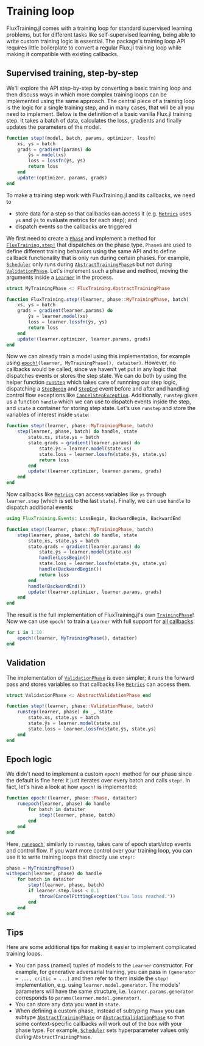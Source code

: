 # Training loop

FluxTraining.jl comes with a training loop for standard supervised learning problems, but for different tasks like self-supervised learning, being able to write custom training logic is essential. The package's training loop API requires little boilerplate to convert a regular Flux.jl training loop while making it compatible with existing callbacks.

## Supervised training, step-by-step

We'll explore the API step-by-step by converting a basic training loop and then discuss ways in which more complex training loops can be implemented using the same approach. The central piece of a training loop is the logic for a single training step, and in many cases, that will be all you need to implement. Below is the definition of a basic vanilla Flux.jl training step. It takes a batch of data, calculates the loss, gradients and finally updates the parameters of the model.

```julia
function step!(model, batch, params, optimizer, lossfn)
    xs, ys = batch
    grads = gradient(params) do
        ŷs = model(xs)
        loss = lossfn(ŷs, ys)
        return loss
    end
    update!(optimizer, params, grads)
end
```

To make a training step work with FluxTraining.jl and its callbacks, we need to

- store data for a step so that callbacks can access it (e.g. [`Metrics`](#) uses `ys` and `ŷs` to evaluate metrics for each step); and
- dispatch events so the callbacks are triggered

We first need to create a [`Phase`](#) and implement a method for [`FluxTraining.step!`](#) that dispatches on the phase type. `Phase`s are used to define different training behaviors using the same API and to define callback functionality that is only run during certain phases. For example, [`Scheduler`](#) only runs during [`AbstractTrainingPhase`](#)s but not during [`ValidationPhase`](#). Let's implement such a phase and method, moving the arguments inside a [`Learner`](#) in the process.

```julia
struct MyTrainingPhase <: FluxTraining.AbstractTrainingPhase

function FluxTraining.step!(learner, phase::MyTrainingPhase, batch)
    xs, ys = batch
    grads = gradient(learner.params) do
        ŷs = learner.model(xs)
        loss = learner.lossfn(ŷs, ys)
        return loss
    end
    update!(learner.optimizer, learner.params, grads)
end
```

Now we can already train a model using this implementation, for example using [`epoch!`](#)`(learner, MyTrainingPhase(), dataiter)`. However, no callbacks would be called, since we haven't yet put in any logic that dispatches events or stores the step state. We can do both by using the helper function [`runstep`](#) which takes care of runnning our step logic, dispatching a [`StepBegin`](#) and [`StepEnd`](#) event before and after and handling control flow exceptions like [`CancelStepException`](#). Additionally, `runstep` gives us a function `handle` which we can use to dispatch events inside the step, and `state` a container for storing step state. Let's use `runstep` and store the variables of interest inside `state`:

```julia
function step!(learner, phase::MyTrainingPhase, batch)
    step(learner, phase, batch) do handle, state
        state.xs, state.ys = batch
        state.grads = gradient(learner.params) do
            state.ŷs = learner.model(state.xs)
            state.loss = learner.lossfn(state.ŷs, state.ys)
            return loss
        end
        update!(learner.optimizer, learner.params, grads)
    end
end
```

Now callbacks like [`Metrics`](#) can access variables like `ys` through `learner.step` (which is set to the last `state`). Finally, we can use `handle` to dispatch additional events:

```julia
using FluxTraining.Events: LossBegin, BackwardBegin, BackwardEnd

function step!(learner, phase::MyTrainingPhase, batch)
    step(learner, phase, batch) do handle, state
        state.xs, state.ys = batch
        state.grads = gradient(learner.params) do
            state.ŷs = learner.model(state.xs)
            handle(LossBegin())
            state.loss = learner.lossfn(state.ŷs, state.ys)
            handle(BackwardBegin())
            return loss
        end
        handle(BackwardEnd())
        update!(learner.optimizer, learner.params, grads)
    end
end
```

The result is the full implementation of FluxTraining.jl's own [`TrainingPhase`](#)! Now we can use `epoch!` to train a `Learner` with full support for [all callbacks](../callbacks/reference.md):

```julia
for i in 1:10
    epoch!(learner, MyTrainingPhase(), dataiter)
end
```

## Validation

The implementation of [`ValidationPhase`](#) is even simpler; it runs the forward pass and stores variables so that callbacks like [`Metrics`](#) can access them.

```julia
struct ValidationPhase <: AbstractValidationPhase end

function step!(learner, phase::ValidationPhase, batch)
    runstep(learner, phase) do _, state
        state.xs, state.ys = batch
        state.ŷs = learner.model(state.xs)
        state.loss = learner.lossfn(state.ŷs, state.ys)
    end
end
```

## Epoch logic

We didn't need to implement a custom `epoch!` method for our phase since the default is fine here: it just iterates over every batch and calls `step!`. In fact, let's have a look at how `epoch!` is implemented:

```julia
function epoch!(learner, phase::Phase, dataiter)
    runepoch(learner, phase) do handle
        for batch in dataiter
            step!(learner, phase, batch)
        end
    end
end
```

Here, [`runepoch`](#), similarly to `runstep`, takes care of epoch start/stop events and control flow. If you want more control over your training loop, you can use it to write training loops that directly use `step!`:

```julia
phase = MyTrainingPhase()
withepoch(learner, phase) do handle
    for batch in dataiter
        step!(learner, phase, batch)
        if learner.step.loss < 0.1
            throw(CancelFittingException("Low loss reached."))
        end
    end
end
```


## Tips

Here are some additional tips for making it easier to implement complicated training loops.

- You can pass (named) tuples of models to the `Learner` constructor. For example, for generative adversarial training, you can pass in `(generator = ..., critic = ...)` and then refer to them inside the `step!` implementation, e.g. using `learner.model.generator`. The models' parameters will have the same structure, i.e. `learner.params.generator` corresponds to `params(learner.model.generator)`.
- You can store any data you want in `state`.
- When defining a custom phase, instead of subtyping `Phase` you can subtype [`AbstractTrainingPhase`](#) or [`AbstractValidationPhase`](#) so that some context-specific callbacks will work out of the box with your phase type. For example, [`Scheduler`](#) sets hyperparameter values only during `AbstractTrainingPhase`.